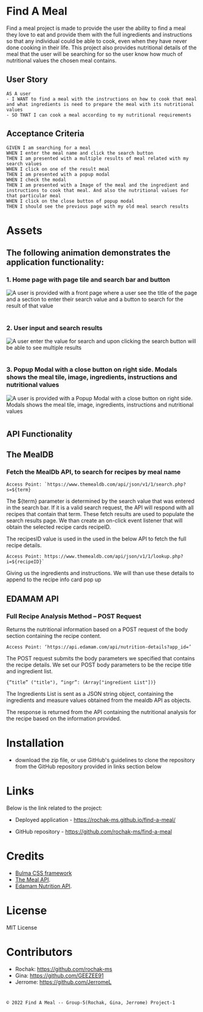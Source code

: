 # Find A Meal

Find a meal project is made to provide the user the ability to find a meal they love to eat and provide them with the full ingredients and instructions so that any individual could be able to cook, even when they have never done cooking in their life. This project also provides nutritional details of the meal that the user will be searching for so the user know how much of nutritional values the chosen meal contains.

## User Story

```
AS A user
- I WANT to find a meal with the instructions on how to cook that meal and what ingredients is need to prepare the meal with its nutritional values
- SO THAT I can cook a meal according to my nutritional requirements
```

## Acceptance Criteria

```
GIVEN I am searching for a meal
WHEN I enter the meal name and click the search button
THEN I am presented with a multiple results of meal related with my search values
WHEN I click on one of the result meal
THEN I am presented with a popup modal
WHEN I check the modal
THEN I am presented with a Image of the meal and the ingredient and instructions to cook that meal. And also the nutritional values for that particular meal
WHEN I click on the close button of popup modal
THEN I should see the previous page with my old meal search results
```

# Assets

## The following animation demonstrates the application functionality:

### 1. Home page with page tile and search bar and button

![A user is provided with a front page where a user see the title of the page and a section to enter their search value and a button to search for the result of that value](./assets/images/Project%20-%20Start%20Page.gif)

#

### 2. User input and search results

![A user enter the value for search and upon clicking the search button will be able to see multiple results](./assets/images/input%20-%20search%20result.gif)

#

### 3. Popup Modal with a close button on right side. Modals shows the meal tile, image, ingredients, instructions and nutritional values

![A user is provided with a Popup Modal with a close button on right side. Modals shows the meal tile, image, ingredients, instructions and nutritional values](./assets/images/Modal-details.gif)

#
## API Functionality 

## The MealDB

### Fetch the MealDb API, to search for recipes by meal name

    Access Point: `https://www.themealdb.com/api/json/v1/1/search.php?s=${term}

The ${term} parameter is determined by the search value that was entered in the search bar. If it is a valid search request, the API will respond with all recipes that contain that term.
These fetch results are used to populate the search results page.
We than create an on-click event listener that will obtain the selected recipe cards recipeID.

The recipesID value is used in the used in the below API to fetch the full recipe details.

    Access Point: https://www.themealdb.com/api/json/v1/1/lookup.php?i=${recipeID}`

Giving us the ingredients and instructions. We will than use these details to append to the recipe info card pop up

## EDAMAM API 

### Full Recipe Analysis Method – POST Request

Returns the nutritional information based on a POST request of the body section containing the recipe content. 

    Access Point: ‘https://api.edamam.com/api/nutrition-details?app_id=’

The POST request submits the body parameters we specified that contains the recipe details. We set our POST body parameters to be the recipe title and ingredient list.

    {“title” ("title"), “ingr”: (Array["ingredient List"])}

The Ingredients List is sent as a JSON string object, containing the ingredients and measure values obtained from the mealdb API as objects.

The response is returned from the API containing the nutritional analysis for the recipe based on the information provided. 

#

# Installation

- download the zip file, or use GitHub's guidelines to clone the repository from the GitHub repository provided in links section below

# Links

Below is the link related to the project:

- Deployed application - https://rochak-ms.github.io/find-a-meal/

- GitHub repository - https://github.com/rochak-ms/find-a-meal

# Credits

- [Bulma CSS framework](https://bulma.io/documentation/)
- [The Meal API](https://www.themealdb.com/api.php).
- [Edamam Nutrition API](https://www.edamam.com/).

# License

MIT License

# Contributors

- Rochak: https://github.com/rochak-ms
- Gina: https://github.com/GEEZEE91
- Jerrome: https://github.com/JerromeL

#

`© 2022 Find A Meal -- Group-5(Rochak, Gina, Jerrome) Project-1`

